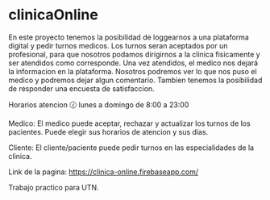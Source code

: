 # clinicaOnline

En este proyecto tenemos la posibilidad de loggearnos a una plataforma digital y pedir turnos medicos.
Los turnos seran aceptados por un profesional, para que nosotros podamos dirigirnos a la clinica fisicamente y ser atendidos como corresponde.
Una vez atendidos, el medico nos dejará la informacion en la plataforma. Nosotros podremos ver lo que nos puso el medico y podremos dejar algun comentario.
Tambien tenemos la posibilidad de responder una encuesta de satisfaccion.

Horarios atencion 🕜
lunes a domingo de 8:00 a 23:00

Medico:
El medico puede aceptar, rechazar y actualizar los turnos de los pacientes. 
Puede elegir sus horarios de atencion y sus dias.

Cliente: 
El cliente/paciente puede pedir turnos en las especialidades de la clinica.

Link de la pagina:
https://clinica-online.firebaseapp.com/


Trabajo practico para UTN.

